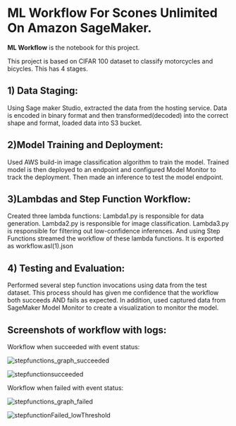 # ML Workflow For Scones Unlimited On Amazon SageMaker. 
**ML Workflow** is the notebook for this project.

This project is based on CIFAR 100 dataset to classify motorcycles and bicycles. This has 4 stages.
## 1) Data Staging: 
Using Sage maker Studio, extracted the data from the hosting service. Data is encoded in binary format and then transformed(decoded) into the correct shape and format, loaded data into S3 bucket.
## 2)Model Training and Deployment:
Used AWS build-in image classification algorithm to train the model. Trained model is then deployed to an endpoint and configured Model Monitor to track the deployment. Then made an inference to test the model endpoint.
## 3)Lambdas and Step Function Workflow: 
Created three lambda functions: 
Lambda1.py is responsible for data generation. 
Lambda2.py is responsible for image classification. 
Lambda3.py is responsible for filtering out low-confidence inferences. 
And using Step Functions streamed the workflow of these lambda functions. It is exported as workflow.asl(1).json
## 4) Testing and Evaluation: 
Performed several step function invocations using data from the test dataset. This process should has given me confidence that the workflow both succeeds AND fails as expected. In addition, used captured data from SageMaker Model Monitor to create a visualization to monitor the model.

## Screenshots of workflow with logs:

Workflow when succeeded with event status:

![stepfunctions_graph_succeeded](https://user-images.githubusercontent.com/103468158/220775633-1a5469f9-baa9-4291-a300-6fe8dff23570.png)

![stepfunctionsucceeded](https://user-images.githubusercontent.com/103468158/220775925-1536943f-b492-4c77-89d6-360314cda614.png)

Workflow when failed with event status:

![stepfunctions_graph_failed](https://user-images.githubusercontent.com/103468158/220775771-2db762f4-b74a-4eee-a151-c56c74aa77d9.png)

![stepfunctionFailed_lowThreshold](https://user-images.githubusercontent.com/103468158/220775813-77164e1c-05c8-4552-9d71-3f51c8c32ce2.png)
